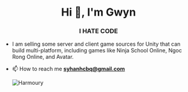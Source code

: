 <h1 align="center">Hi 👋, I'm Gwyn</h1>
<h3 align="center">I HATE CODE</h3>

- I am selling some server and client game sources for Unity that can build multi-platform, including games like Ninja School Online, Ngoc Rong Online, and Avatar.
- 📫 How to reach me **syhanhcbq@gmail.com**

  ![Harmoury](https://skillicons.dev/icons?i=nodejs,js,ts,java,python,opencv,cs,docker,postman,git,mongo,express,nest,mysql,graphql,vscode,md,supabase,bots,gcp,postgres,prisma,kafka,nginx,redis)
